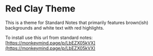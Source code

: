 # Red Clay Theme

This is a theme for Standard Notes that primarily features brown(ish) backgrounds and white text with red highlights.

To install use this url from standard notes: [https://monkeymind.page/p/LbEZX05kVX](https://monkeymind.page/p/LbEZX05kVX)